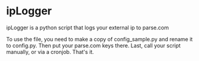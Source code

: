 ipLogger
========

ipLogger is a python script that logs your external ip to parse.com

To use the file, you need to make a copy of config_sample.py and rename it to config.py. Then put your parse.com keys there. Last, call your script manually, or via a cronjob. That's it. 
